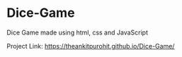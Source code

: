 # Dice-Game
Dice Game made using html, css and JavaScript

Project Link: https://theankitpurohit.github.io/Dice-Game/

